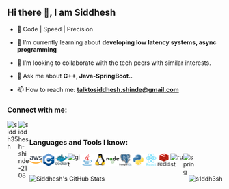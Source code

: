 <h2>Hi there 👋, I am Siddhesh</h2>

- 🔭 Code | Speed | Precision
  
- 🌱 I’m currently learning about **developing low latency systems, async programming**

- 👯 I’m looking to collaborate with the tech peers with similar interests.

- 💬 Ask me about **C++, Java-SpringBoot..**

- 📫 How to reach me: <a href="mailto:talktosiddhesh.shinde@gmail.com">**talktosiddhesh.shinde@gmail.com**</a>

<h3 align="left">Connect with me:</h3>


<p align="left">
<a href="https://twitter.com/siddh35h" target="blank" rel="noreferrer"><img align="left" src="https://raw.githubusercontent.com/rahuldkjain/github-profile-readme-generator/master/src/images/icons/Social/twitter.svg" alt="siddh35h" width="26" /></a> <a href="https://linkedin.com/in/siddhesh-shinde-2108" target="blank"><img align="left" src="https://raw.githubusercontent.com/rahuldkjain/github-profile-readme-generator/master/src/images/icons/Social/linked-in-alt.svg" alt="siddhesh-shinde-2108" width="26"  /></a>
</p>

</br>

<h3 align="left">Languages and Tools I know:</h3>
<p align="left"> 
<a href="https://aws.amazon.com" target="_blank" rel="noreferrer"> <img src="https://raw.githubusercontent.com/devicons/devicon/master/icons/amazonwebservices/amazonwebservices-original-wordmark.svg" alt="aws" width="30" align="left"/> </a> <a href="https://www.w3schools.com/cpp/" target="_blank" rel="noreferrer"> <img src="https://raw.githubusercontent.com/devicons/devicon/master/icons/cplusplus/cplusplus-original.svg" alt="cplusplus" width="30" align="left"/> </a> <a href="https://www.docker.com/" target="_blank" rel="noreferrer"> <img src="https://raw.githubusercontent.com/devicons/devicon/master/icons/docker/docker-original-wordmark.svg" alt="docker" width="30" align="left"/> </a> <a href="https://git-scm.com/" target="_blank" rel="noreferrer"> <img src="https://www.vectorlogo.zone/logos/git-scm/git-scm-icon.svg" alt="git" width="30" align="left"/> </a> <a href="https://www.java.com" target="_blank" rel="noreferrer"> <img src="https://raw.githubusercontent.com/devicons/devicon/master/icons/java/java-original.svg" alt="java" width="30" align="left"/> </a> <a href="https://www.linux.org/" target="_blank" rel="noreferrer"> <img src="https://raw.githubusercontent.com/devicons/devicon/master/icons/linux/linux-original.svg" alt="linux" width="30" align="left"/> </a> <a href="https://nodejs.org" target="_blank" rel="noreferrer"> <img src="https://raw.githubusercontent.com/devicons/devicon/master/icons/nodejs/nodejs-original-wordmark.svg" alt="nodejs" width="30" align="left"/> </a> <a href="https://www.postgresql.org" target="_blank" rel="noreferrer"> <img src="https://raw.githubusercontent.com/devicons/devicon/master/icons/postgresql/postgresql-original-wordmark.svg" alt="postgresql" width="30" align="left"/> </a> <a href="https://www.python.org" target="_blank" rel="noreferrer"> <img src="https://raw.githubusercontent.com/devicons/devicon/master/icons/python/python-original.svg" alt="python" width="30" align="left"/> </a> <a href="https://reactjs.org/" target="_blank" rel="noreferrer"> <img src="https://raw.githubusercontent.com/devicons/devicon/master/icons/react/react-original-wordmark.svg" alt="react" width="30" align="left"/> </a> <a href="https://redis.io" target="_blank" rel="noreferrer"> <img src="https://raw.githubusercontent.com/devicons/devicon/master/icons/redis/redis-original-wordmark.svg" alt="redis" width="30" align="left"/> </a> <a href="https://www.rust-lang.org" target="_blank" rel="noreferrer"> <img src="https://devicon-website.vercel.app/api/rust/plain.svg" alt="rust" width="30" align="left"/> </a> <a href="https://spring.io/" target="_blank" rel="noreferrer"> <img src="https://www.vectorlogo.zone/logos/springio/springio-icon.svg" alt="spring" width="30" align="left"/> </a>
</p>
<br />
<br />

<div align="center">
<img align="left" alt="Siddhesh's GitHub Stats" src="https://github-readme-stats.vercel.app/api?username=s1ddh3sh&show_icons=true&hide_border=true&theme=onedark" />
<img align="right" src="https://github-readme-streak-stats.herokuapp.com/?user=s1ddh3sh&theme=onedark&hide_border=true" alt="s1ddh3sh" />
</div>
